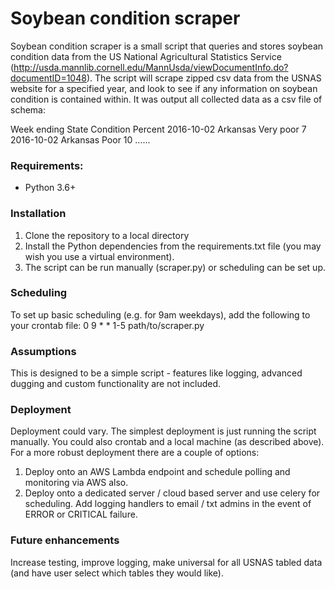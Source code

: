 # Soybean condition scraper

Soybean condition scraper is a small script that queries and stores soybean condition data from the US National Agricultural Statistics Service (http://usda.mannlib.cornell.edu/MannUsda/viewDocumentInfo.do?documentID=1048). The script will scrape zipped csv data from the USNAS website for a specified year, and look to see if any information on soybean condition is contained within. It was output all collected data as a csv file of schema:

Week ending     State       Condition   Percent
2016-10-02      Arkansas    Very poor   7
2016-10-02      Arkansas    Poor        10
......

### Requirements:
- Python 3.6+

### Installation
1) Clone the repository to a local directory
2) Install the Python dependencies from the requirements.txt file (you may wish you use a virtual environment).
3) The script can be run manually (scraper.py) or scheduling can be set up.

### Scheduling
To set up basic scheduling (e.g. for 9am weekdays), add the following to your crontab file:
0 9 * * 1-5 path/to/scraper.py

### Assumptions
This is designed to be a simple script - features like logging, advanced dugging and custom functionality are not included.

### Deployment
Deployment could vary. The simplest deployment is just running the script manually. You could also crontab and a local machine (as described above). For a more robust deployment there are a couple of options:

1) Deploy onto an AWS Lambda endpoint and schedule polling and monitoring via AWS also.
2) Deploy onto a dedicated server / cloud based server and use celery for scheduling. Add logging handlers to email / txt admins in the event of ERROR or CRITICAL failure.

### Future enhancements
Increase testing, improve logging, make universal for all USNAS tabled data (and have user select which tables they would like). 
